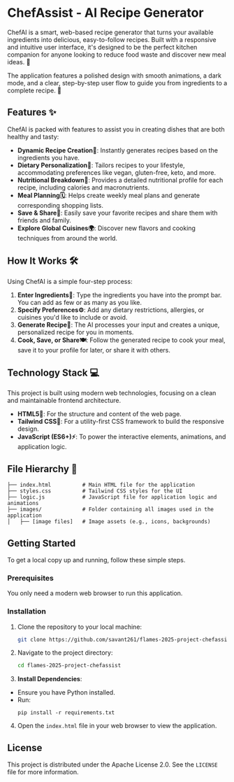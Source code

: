 # ChefAssist - AI Recipe Generator

ChefAI is a smart, web-based recipe generator that turns your available ingredients into delicious, easy-to-follow recipes. Built with a responsive and intuitive user interface, it's designed to be the perfect kitchen companion for anyone looking to reduce food waste and discover new meal ideas. 🌟

The application features a polished design with smooth animations, a dark mode, and a clear, step-by-step user flow to guide you from ingredients to a complete recipe. 🥄

## Features ✨

ChefAI is packed with features to assist you in creating dishes that are both healthy and tasty:

*   **Dynamic Recipe Creation🥗**: Instantly generates recipes based on the ingredients you have.
*   **Dietary Personalization🌱**: Tailors recipes to your lifestyle, accommodating preferences like vegan, gluten-free, keto, and more.
*   **Nutritional Breakdown🌱**: Provides a detailed nutritional profile for each recipe, including calories and macronutrients.
*   **Meal Planning🗓️**: Helps create weekly meal plans and generate corresponding shopping lists.
*   **Save & Share💾**: Easily save your favorite recipes and share them with friends and family.
*   **Explore Global Cuisines🌍**: Discover new flavors and cooking techniques from around the world.

## How It Works 🛠️

Using ChefAI is a simple four-step process:

1.  **Enter Ingredients📝**: Type the ingredients you have into the prompt bar. You can add as few or as many as you like.
2.  **Specify Preferences⚙️**: Add any dietary restrictions, allergies, or cuisines you'd like to include or avoid.
3.  **Generate Recipe🚀**: The AI processes your input and creates a unique, personalized recipe for you in moments.
4.  **Cook, Save, or Share🍽️**: Follow the generated recipe to cook your meal, save it to your profile for later, or share it with others.

## Technology Stack 💻

This project is built using modern web technologies, focusing on a clean and maintainable frontend architecture.

*   **HTML5📄**: For the structure and content of the web page.
*   **Tailwind CSS🎨**: For a utility-first CSS framework to build the responsive design.
*   **JavaScript (ES6+)⚡**: To power the interactive elements, animations, and application logic.

## File Hierarchy 📂

```
├── index.html          # Main HTML file for the application
├── styles.css          # Tailwind CSS styles for the UI
├── logic.js            # JavaScript file for application logic and animations
├── images/             # Folder containing all images used in the application
│   ├── [image files]   # Image assets (e.g., icons, backgrounds)
```

## Getting Started

To get a local copy up and running, follow these simple steps.

### Prerequisites

You only need a modern web browser to run this application.

### Installation

1.  Clone the repository to your local machine:
    ```sh
    git clone https://github.com/savant261/flames-2025-project-chefassist.git
    ```
2.  Navigate to the project directory:
    ```sh
    cd flames-2025-project-chefassist
    ```
3.  **Install Dependencies**:
   - Ensure you have Python installed.
   - Run:
     ```
     pip install -r requirements.txt
     
4.  Open the `index.html` file in your web browser to view the application.

## License

This project is distributed under the Apache License 2.0. See the `LICENSE` file for more information.
